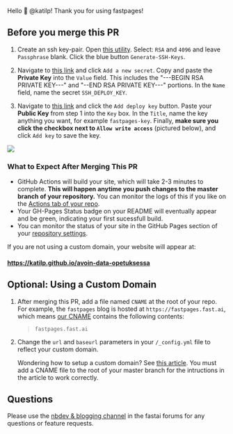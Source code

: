Hello :wave: @katilp!  Thank you for using fastpages!  

## Before you merge this PR

1. Create an ssh key-pair.  Open <a href="https://8gwifi.org/sshfunctions.jsp" target="_blank">this utility</a>. Select: `RSA` and `4096` and leave `Passphrase` blank.  Click the blue button `Generate-SSH-Keys`.

2. Navigate to <a href="https://github.com/katilp/avoin-data-opetuksessa/settings/secrets" target="_blank">this link</a> and click `Add a new secret`.  Copy and paste the **Private Key** into the `Value` field. This includes the "---BEGIN RSA PRIVATE KEY---" and "--END RSA PRIVATE KEY---" portions. In the `Name` field, name the secret `SSH_DEPLOY_KEY`.  

3. Navigate to <a href="https://github.com/katilp/avoin-data-opetuksessa/settings/keys" target="_blank">this link</a> and click the `Add deploy key` button.  Paste your **Public Key** from step 1 into the `Key` box.  In the `Title`, name the key anything you want, for example `fastpages-key`.  Finally, **make sure you click the checkbox next to `Allow write access`** (pictured below), and click `Add key` to save the key.

![](https://raw.githubusercontent.com/fastai/fastpages/master/_fastpages_docs/_checkbox.png)


### What to Expect After Merging This PR

- GitHub Actions will build your site, which will take 2-3 minutes to complete.  **This will happen anytime you push changes to the master branch of your repository.**  You can monitor the logs of this if you like on the [Actions tab of your repo](https://github.com/katilp/avoin-data-opetuksessa/actions).
- Your GH-Pages Status badge on your README will eventually appear and be green, indicating your first sucessfull build.
- You can monitor the status of your site in the GitHub Pages section of your [repository settings](https://github.com/katilp/avoin-data-opetuksessa/settings).

If you are not using a custom domain, your website will appear at: 

#### https://katilp.github.io/avoin-data-opetuksessa


## Optional: Using a Custom Domain

1. After merging this PR, add a file named `CNAME` at the root of your repo.  For example, the `fastpages` blog is hosted at `https://fastpages.fast.ai`, which means [our CNAME](https://github.com/fastai/fastpages/blob/master/CNAME) contains the following contents: 

        
    >`fastpages.fast.ai`


2. Change the `url` and `baseurl` parameters in your `/_config.yml` file to reflect your custom domain.


    Wondering how to setup a custom domain?  See [this article](https://dev.to/trentyang/how-to-setup-google-domain-for-github-pages-1p58).  You must add a CNAME file to the root of your master branch for the intructions in the article to work correctly.


## Questions

Please use the [nbdev & blogging channel](https://forums.fast.ai/c/fastai-users/nbdev/48) in the fastai forums for any questions or feature requests.
